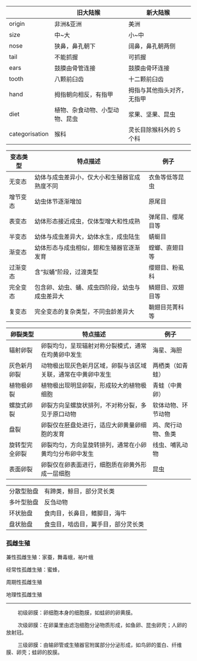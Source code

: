 |                | 旧大陆猴            | 新大陆猴          |
| -------------- | --------------- | ------------- |
| origin         | 非洲&亚洲           | 美洲            |
| size           | 中~大             | 小~中           |
| nose           | 狭鼻，鼻孔朝下         | 阔鼻，鼻孔朝两侧      |
| tail           | 不能抓握            | 可抓握           |
| ears           | 鼓膜由骨管连接         | 鼓膜由骨环连接       |
| tooth          | 八颗前臼齿           | 十二颗前臼齿        |
| hand           | 拇指朝向相反，有指甲      | 拇指与其他指头对齐，无指甲 |
| diet           | 植物、杂食动物、小型动物、昆虫 | 浆果、坚果、昆虫      |
| categorisation | 猴科              | 灵长目除猴科外的 5 个科 |

| 变态类型 | 特点描述                    | 例子       |
| ---- | ----------------------- | -------- |
| 无变态  | 幼体与成虫差异小，仅大小和生殖器官成熟度不同  | 衣鱼等低等昆虫  |
| 增节变态 | 幼虫体节逐渐增加                | 原尾目      |
| 表变态  | 幼体形态接近成虫，仅体型增大和性成熟      | 弹尾目、缨尾目等 |
| 半变态  | 幼体与成虫差异大，幼体水生，成虫陆生      | 蜻蜓目      |
| 渐变态  | 幼体形态与成虫相似，翅和生殖器官逐渐发育    | 螳螂、直翅目等  |
| 过渐变态 | 含“拟蛹”阶段，过渡类型            | 缨翅目、粉虱科  |
| 完全变态 | 包含卵、幼虫、蛹、成虫四阶段，幼虫与成虫差异大 | 鳞翅目、双翅目等 |
| 复变态  | 完全变态的复杂类型，不同虫龄差异大       | 鞘翅目芫菁科等  |

| 卵裂类型    | 特点描述                           | 例子        |
| ------- | ------------------------------ | --------- |
| 辐射卵裂    | 卵裂均匀，呈现辐射对称分裂模式，通常在均黄卵中发生      | 海星、海胆     |
| 灰色新月卵裂  | 动物极出现灰色新月区域，卵裂与该区域关联，通常在中黄卵中发生 | 两栖类（如青蛙）  |
| 植物极卵裂   | 植物极出现明显卵裂，形成较大的植物极细胞           | 青蛙（中黄卵）   |
| 螺旋式卵裂   | 卵裂方向呈螺旋状排列，不对称分裂，多见于原口动物       | 软体动物、环节动物 |
| 盘裂      | 卵裂仅在胚盘处进行，适应大卵黄量卵细胞的发育         | 鸡、爬行动物、鱼类 |
| 旋转型完全卵裂 | 卵裂均匀，方向呈旋转排列，通常在小卵黄均匀分布卵中发生    | 线虫、哺乳动物   |
| 表面卵裂    | 卵裂仅在卵表面进行，细胞质在卵黄外形成一层细胞        | 昆虫        |

|       |                   |
| ----- | ----------------- |
| 分散型胎盘 | 有蹄类，鲸目，部分灵长类      |
| 多叶型胎盘 | 反刍动物              |
| 环状胎盘  | 食肉目，长鼻目，鳍脚目，海牛    |
| 盘状胎盘  | 食虫目，啮齿目，翼手目，部分灵长类 |

### 孤雌生殖

兼性孤雌生殖：家蚕，舞毒蛾，祐叶蛾

经常性孤雌生殖：蜜蜂，

周期性孤雌生殖

地理性孤雌生殖



---
        初级卵膜：卵细胞本身的细胞膜，如蛙卵的卵黄膜。

        次级卵膜：在卵巢里由滤泡细胞分泌物质形成，如鱼卵、昆虫卵壳；人卵的放射冠。

        三级卵膜：由输卵管或生殖器官附属部分分泌形成，如鸟卵的蛋白、纤维膜、卵壳；蛙卵的胶膜。